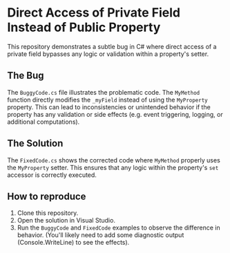 # Direct Access of Private Field Instead of Public Property

This repository demonstrates a subtle bug in C# where direct access of a private field bypasses any logic or validation within a property's setter.

## The Bug

The `BuggyCode.cs` file illustrates the problematic code.  The `MyMethod` function directly modifies the `_myField` instead of using the `MyProperty` property. This can lead to inconsistencies or unintended behavior if the property has any validation or side effects (e.g. event triggering, logging, or additional computations). 

## The Solution

The `FixedCode.cs` shows the corrected code where `MyMethod` properly uses the `MyProperty` setter.  This ensures that any logic within the property's `set` accessor is correctly executed.

## How to reproduce

1. Clone this repository.
2. Open the solution in Visual Studio.
3. Run the `BuggyCode` and `FixedCode` examples to observe the difference in behavior. (You'll likely need to add some diagnostic output (Console.WriteLine) to see the effects).